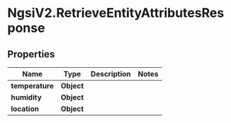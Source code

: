 # NgsiV2.RetrieveEntityAttributesResponse

## Properties
Name | Type | Description | Notes
------------ | ------------- | ------------- | -------------
**temperature** | **Object** |  | 
**humidity** | **Object** |  | 
**location** | **Object** |  | 


